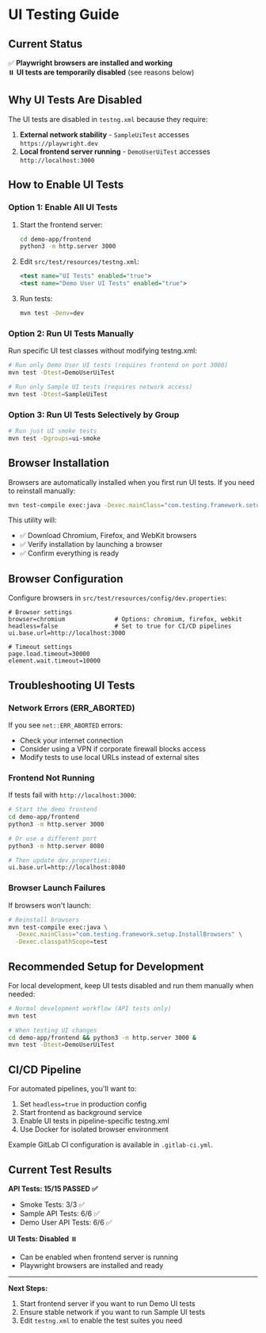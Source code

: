 # UI Testing Guide

## Current Status

✅ **Playwright browsers are installed and working**  
⏸️ **UI tests are temporarily disabled** (see reasons below)

## Why UI Tests Are Disabled

The UI tests are disabled in `testng.xml` because they require:

1. **External network stability** - `SampleUiTest` accesses `https://playwright.dev`
2. **Local frontend server running** - `DemoUserUiTest` accesses `http://localhost:3000`

## How to Enable UI Tests

### Option 1: Enable All UI Tests

1. Start the frontend server:
   ```bash
   cd demo-app/frontend
   python3 -m http.server 3000
   ```

2. Edit `src/test/resources/testng.xml`:
   ```xml
   <test name="UI Tests" enabled="true">
   <test name="Demo User UI Tests" enabled="true">
   ```

3. Run tests:
   ```bash
   mvn test -Denv=dev
   ```

### Option 2: Run UI Tests Manually

Run specific UI test classes without modifying testng.xml:

```bash
# Run only Demo User UI tests (requires frontend on port 3000)
mvn test -Dtest=DemoUserUiTest

# Run only Sample UI tests (requires network access)
mvn test -Dtest=SampleUiTest
```

### Option 3: Run UI Tests Selectively by Group

```bash
# Run just UI smoke tests
mvn test -Dgroups=ui-smoke
```

## Browser Installation

Browsers are automatically installed when you first run UI tests. If you need to reinstall manually:

```bash
mvn test-compile exec:java -Dexec.mainClass="com.testing.framework.setup.InstallBrowsers" -Dexec.classpathScope=test
```

This utility will:
- ✅ Download Chromium, Firefox, and WebKit browsers
- ✅ Verify installation by launching a browser
- ✅ Confirm everything is ready

## Browser Configuration

Configure browsers in `src/test/resources/config/dev.properties`:

```properties
# Browser settings
browser=chromium              # Options: chromium, firefox, webkit
headless=false                # Set to true for CI/CD pipelines
ui.base.url=http://localhost:3000

# Timeout settings
page.load.timeout=30000
element.wait.timeout=10000
```

## Troubleshooting UI Tests

### Network Errors (ERR_ABORTED)

If you see `net::ERR_ABORTED` errors:
- Check your internet connection
- Consider using a VPN if corporate firewall blocks access
- Modify tests to use local URLs instead of external sites

### Frontend Not Running

If tests fail with `http://localhost:3000`:
```bash
# Start the demo frontend
cd demo-app/frontend
python3 -m http.server 3000

# Or use a different port
python3 -m http.server 8080

# Then update dev.properties:
ui.base.url=http://localhost:8080
```

### Browser Launch Failures

If browsers won't launch:
```bash
# Reinstall browsers
mvn test-compile exec:java \
  -Dexec.mainClass="com.testing.framework.setup.InstallBrowsers" \
  -Dexec.classpathScope=test
```

## Recommended Setup for Development

For local development, keep UI tests disabled and run them manually when needed:

```bash
# Normal development workflow (API tests only)
mvn test

# When testing UI changes
cd demo-app/frontend && python3 -m http.server 3000 &
mvn test -Dtest=DemoUserUiTest
```

## CI/CD Pipeline

For automated pipelines, you'll want to:

1. Set `headless=true` in production config
2. Start frontend as background service
3. Enable UI tests in pipeline-specific testng.xml
4. Use Docker for isolated browser environment

Example GitLab CI configuration is available in `.gitlab-ci.yml`.

## Current Test Results

**API Tests: 15/15 PASSED ✅**
- Smoke Tests: 3/3 ✅
- Sample API Tests: 6/6 ✅  
- Demo User API Tests: 6/6 ✅

**UI Tests: Disabled** ⏸️
- Can be enabled when frontend server is running
- Playwright browsers are installed and ready

---

**Next Steps:**
1. Start frontend server if you want to run Demo UI tests
2. Ensure stable network if you want to run Sample UI tests
3. Edit `testng.xml` to enable the test suites you need
